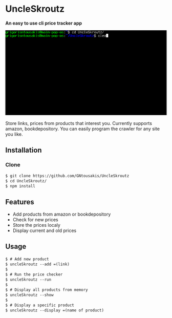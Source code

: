 # UncleSkroutz

__An easy to use cli price tracker app__ 

[![UncleSkroutz](https://raw.githubusercontent.com/GNtousakis/UncleSkroutz/master/gif/example.gif?token=ALVM6BYS2QQLHZDIQCFLD6S6G4YVW)]()

Store links, prices from products that interest you.
Currently supports amazon, bookdepository.
You can easily program the crawler for any site you like.

## Installation

### Clone

```shell
$ git clone https://github.com/GNtousakis/UncleSkroutz
$ cd UncleSkroutz/
$ npm install
```
## Features

- Add products from amazon or bookdepository 
- Check for new prices
- Store the prices localy
- Display current and old prices

## Usage

```shell
$ # Add new product
$ uncleSkroutz --add =(link)
$
$ # Run the price checker
$ uncleSkroutz --run
$
$ # Display all products from memory
$ uncleSkroutz --show 
$
$ # Display a specific product
$ uncleSkroutz --display =(name of product)
```


